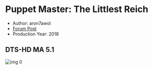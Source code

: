 # Puppet Master: The Littlest Reich

* Author: aron7awol
* [Forum Post](https://www.avsforum.com/threads/bass-eq-for-filtered-movies.2995212/post-56898696)
* Production Year: 2018

## DTS-HD MA 5.1

![img 0](https://i.imgur.com/xPvM8yr.jpg)

